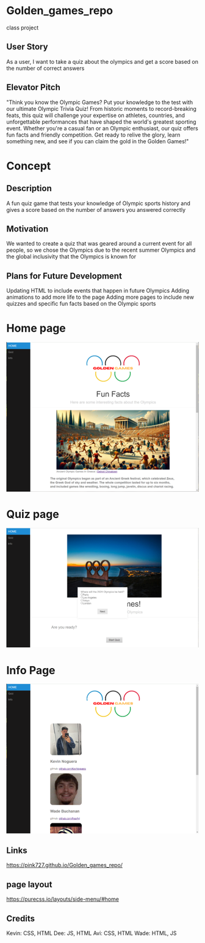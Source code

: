 # Golden_games_repo
class project

## User Story
As a user, I want to take a quiz about the olympics and get a score based on the number of correct answers

## Elevator Pitch
"Think you know the Olympic Games? Put your knowledge to the test with our ultimate Olympic Trivia Quiz! From historic moments to record-breaking feats, this quiz will challenge your expertise on athletes, countries, and unforgettable performances that have shaped the world's greatest sporting event. Whether you're a casual fan or an Olympic enthusiast, our quiz offers fun facts and friendly competition. Get ready to relive the glory, learn something new, and see if you can claim the gold in the Golden Games!"

# Concept
## Description

A fun quiz game that tests your knowledge of Olympic sports history and gives a score based on the number of answers you answered correctly

## Motivation

We wanted to create a quiz that was geared around a current event for all people, so we chose the Olympics due to the recent summer Olympics and  the global inclusivity that the Olympics is known for

## Plans for Future Development

Updating HTML to include events that happen in future Olympics
Adding animations to add more life to the page
Adding more pages to include new quizzes and specific fun facts based on the Olympic sports

# Home page
![home](./assets/img/index.PNG)
# Quiz page
![quiz](./assets/img/quiz.PNG)
# Info Page
![info](./assets/img/info.PNG)
## Links

 https://pink727.github.io/Golden_games_repo/


## page layout
https://purecss.io/layouts/side-menu/#home

## Credits
Kevin: CSS, HTML 
Dee: JS, HTML 
Avi: CSS, HTML 
Wade: HTML, JS
